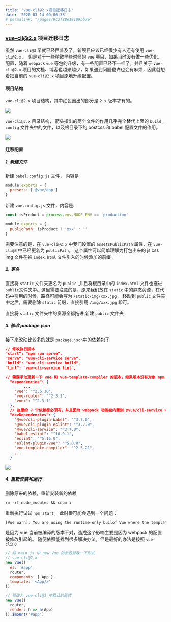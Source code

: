 ```yaml
---
title: 'vue-cli@2.x项目迁移日志'
date: '2020-03-14 09:06:38'
# permalink: "/pages/9c2f88e19109bb7e"
---
```


### vue-cli@2.x 项目迁移日志

虽然 `vue-cli@3` 早就已经巨普及了，新项目应该已经很少有人还有使用 `vue-cli@2.x` 。 但是对于一些稍微早些时候的 `vue` 项目，如果当时没有做一些优化、配置，随着 `webpack` `vue` 等包的升级，有一些配置已经不一样了，并且关于 `vue-cli@2.x` 项目的文档、博客也越来越少，如果遇到问题也许也会有麻烦，因此就想着把当前的 `vue-cli@2.x` 项目原地升级配置。

#### 项目结构

`vue-cli@2.x` 项目结构，其中红色圈出的部分是 `2.x` 版本才有的。

![](https://chatflow-files-cdn-1256085166.file.myqcloud.com/rYXJW-image.png)

`vue-cli@3.x` 目录结构， 箭头指出的两个文件的作用几乎完全替代上面的 `build` , `config` 文件夹中的文件，以及根目录下的 postcss 和 babel 配置文件的作用。

![](https://chatflow-files-cdn-1256085166.file.myqcloud.com/8Bm34-image.png)

#### 迁移配置

##### 1. 新建文件

新建 `babel.config.js` 文件， 内容是

```js
module.exports = {
  presets: ['@vue/app']
}
```

新建 `vue.config.js` 文件，内容是:

```js
const isProduct = process.env.NODE_ENV == 'production'

module.exports = {
  publicPath: isProduct ? 'xxx' : ''
}
```

需要注意的是，在 `vue-cli@2.x` 中我们设置的 `assetsPublicPath` 属性，在 `vue-cli@3` 中已经更名为 `publicPath`， 这个属性可以简单理解为打包出来的 js css img 文件在被 `index.html` 文件引入的时候添加的前缀。

##### 2. 更名

直接将 `static` 文件夹更名为 `public` ,并且将根目录中的 `index.html` 文件也拖进 `public`文件夹中。这里需要注意的是，原来我们放在 `static` 中的静态资源，在代码中引用的时候，路径可能会写为 `/static/img/xxx.jpg`， 移动到 `public` 文件夹中之后，需要删除 `static` 前缀，直接引用 `/img/xxx.jpg` 即可。

直接将 `static` 文件夹中的资源全都拖进,新建 `public` 文件夹

##### 3. 修改 package.json

接下来改动比较多的就是 `package.json`中的依赖包了

```json
// 修改执行脚本
"start": "npm run serve",
"serve": "vue-cli-service serve",
"build": "vue-cli-service build",
"lint": "vue-cli-service lint",
```

```json
// 需要手动更新一下 vue 和 vue-template-compiler 的版本，如果版本没有对象 npm start 就不成功，但是也不是严格的版本号一致，具体没研究过对应关系，直接从 vue-cli@3 初始化项目中抄版本号即可
  "dependencies": {
		...
    "vue": "^2.6.10",
    "vue-router": "^2.3.1",
    "vuex": "^2.3.1"
  },
  // 这里的 7 个依赖都必须有，并且因为 webpack 功能被内置到 @vue/cli-service 中去了，所以原来 devDependencies 中根打包相关的依赖包都可以删除了。
  "devDependencies": {
    "@vue/cli-plugin-babel": "^3.7.0",
    "@vue/cli-plugin-eslint": "^3.7.0",
    "@vue/cli-service": "^3.7.0",
    "babel-eslint": "^10.0.1",
    "eslint": "^5.16.0",
    "eslint-plugin-vue": "^5.0.0",
    "vue-template-compiler": "^2.5.21",
    ...
  }
```

![](https://chatflow-files-cdn-1256085166.file.myqcloud.com/NjH8f-image.png)

##### 4. 重新安装和运行

删除原来的依赖，重新安装新的依赖

```shell
rm -rf node_modules && cnpm i
```

重新执行试试 `npm start`。 此时很可能会遇到一个问题：

```js
[Vue warn]: You are using the runtime-only builof Vue where the template compiler is noavailable. Either pre-compile the templates intrender functions, or use the compiler-includebuild.
```

是因为 vue 当前被编译的版本不对，造成这个影响主要是因为 webpack 的配置被修改引起的。 随便依照能找到很多解决办法，但是最好的办法是按照 `vue-cli@3`

```js
// 将 main.js 中 new Vue 的参数修改一下形式
// vue-cli@2.x
new Vue({
  el: '#app',
  router,
  components: { App },
  template: '<App/>'
})

// 修改为 vue-cli@3 中默认的形式
new Vue({
  router,
  render: h => h(App)
}).$mount('#app')
```
